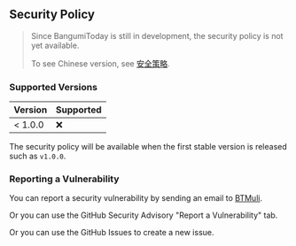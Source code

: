 ## Security Policy

> Since BangumiToday is still in development, the security policy is not yet available.
>
> To see Chinese version, see [安全策略](./docs/安全策略.md).

### Supported Versions

| Version | Supported |
|---------|-----------|
| < 1.0.0 | :x:       |

The security policy will be available when the first stable version is released such as `v1.0.0`.

### Reporting a Vulnerability

You can report a security vulnerability by sending an email to [BTMuli](mailto:bt-muli@outlook.com).

Or you can use the GitHub Security Advisory "Report a Vulnerability" tab.

Or you can use the GitHub Issues to create a new issue.
